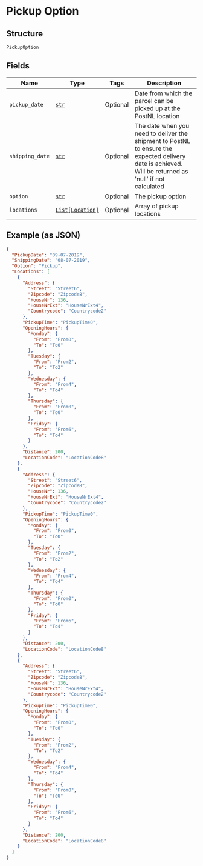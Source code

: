 
# Pickup Option

## Structure

`PickupOption`

## Fields

| Name | Type | Tags | Description |
|  --- | --- | --- | --- |
| `pickup_date` | [`str`](../../doc/models/string-enum.md) | Optional | Date from which the parcel can be picked up at the PostNL location |
| `shipping_date` | [`str`](../../doc/models/string-enum.md) | Optional | The date when you need to deliver the shipment to PostNL to ensure the expected delivery date is achieved. Will be returned as 'null' if not calculated |
| `option` | [`str`](../../doc/models/string-enum.md) | Optional | The pickup option |
| `locations` | [`List[Location]`](../../doc/models/location.md) | Optional | Array of pickup locations |

## Example (as JSON)

```json
{
  "PickupDate": "09-07-2019",
  "ShippingDate": "08-07-2019",
  "Option": "Pickup",
  "Locations": [
    {
      "Address": {
        "Street": "Street6",
        "Zipcode": "Zipcode8",
        "HouseNr": 136,
        "HouseNrExt": "HouseNrExt4",
        "Countrycode": "Countrycode2"
      },
      "PickupTime": "PickupTime0",
      "OpeningHours": {
        "Monday": {
          "From": "From0",
          "To": "To0"
        },
        "Tuesday": {
          "From": "From2",
          "To": "To2"
        },
        "Wednesday": {
          "From": "From4",
          "To": "To4"
        },
        "Thursday": {
          "From": "From0",
          "To": "To0"
        },
        "Friday": {
          "From": "From6",
          "To": "To4"
        }
      },
      "Distance": 200,
      "LocationCode": "LocationCode8"
    },
    {
      "Address": {
        "Street": "Street6",
        "Zipcode": "Zipcode8",
        "HouseNr": 136,
        "HouseNrExt": "HouseNrExt4",
        "Countrycode": "Countrycode2"
      },
      "PickupTime": "PickupTime0",
      "OpeningHours": {
        "Monday": {
          "From": "From0",
          "To": "To0"
        },
        "Tuesday": {
          "From": "From2",
          "To": "To2"
        },
        "Wednesday": {
          "From": "From4",
          "To": "To4"
        },
        "Thursday": {
          "From": "From0",
          "To": "To0"
        },
        "Friday": {
          "From": "From6",
          "To": "To4"
        }
      },
      "Distance": 200,
      "LocationCode": "LocationCode8"
    },
    {
      "Address": {
        "Street": "Street6",
        "Zipcode": "Zipcode8",
        "HouseNr": 136,
        "HouseNrExt": "HouseNrExt4",
        "Countrycode": "Countrycode2"
      },
      "PickupTime": "PickupTime0",
      "OpeningHours": {
        "Monday": {
          "From": "From0",
          "To": "To0"
        },
        "Tuesday": {
          "From": "From2",
          "To": "To2"
        },
        "Wednesday": {
          "From": "From4",
          "To": "To4"
        },
        "Thursday": {
          "From": "From0",
          "To": "To0"
        },
        "Friday": {
          "From": "From6",
          "To": "To4"
        }
      },
      "Distance": 200,
      "LocationCode": "LocationCode8"
    }
  ]
}
```

